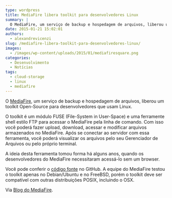 ```yaml
---
type: wordpress
title: MediaFire libera toolkit para desenvolvedores Linux
summary: |
  O MediaFire, um serviço de backup e hospedagem de arquivos, liberou um toolkit Open-Source para desenvolvedores que usam Linux.
date: 2015-01-21 15:02:01
authors:
  - alexandrevicenzi
slug: /mediafire-libera-toolkit-para-desenvolvedores-linux/
images:
  - /images/wp-content/uploads/2015/01/mediafiresquare.png
categories:
  - Desenvolvimento
  - Notícias
tags:
  - cloud-storage
  - linux
  - mediafire
---
```


O <a href="https://www.mediafire.com/" target="_blank">MediaFire</a>, um serviço de backup e hospedagem de arquivos, liberou um toolkit Open-Source para desenvolvedores que usam Linux.

O toolkit é um módulo FUSE (File-System in User-Space) e uma ferramente shell estilo FTP para acessar o MediaFire pela linha de comando. Com isso você poderá fazer upload, download, acessar e modificar arquivos armazenados no MediaFire. Após se conectar ao servidor com essa ferramenta, você poderá visualizar os arquivos pelo seu Gerenciador de Arquivos ou pelo próprio terminal.

A ideia desta ferramenta tomou forma há alguns anos, quando os desenvolvedores do MediaFire necessitaram acessá-lo sem um browser.

Você pode conferir o <a href="https://github.com/MediaFire/mediafire-fuse" target="_blank">código fonte</a> no GitHub. A equipe do MediaFire testou o toolkit apenas no Debian/Ubuntu e no FreeBSD, porém o toolkit deve ser compatível com outras distribuições POSIX, incluindo o OSX.

Via <a href="http://blog.mediafire.com/2015/01/linuxtoolkit/" target="_blank">Blog do MediaFire</a>.